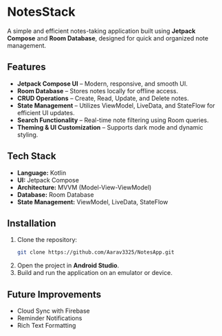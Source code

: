 # NotesStack

A simple and efficient notes-taking application built using **Jetpack Compose** and **Room Database**, designed for quick and organized note management.

## Features
- **Jetpack Compose UI** – Modern, responsive, and smooth UI.
- **Room Database** – Stores notes locally for offline access.
- **CRUD Operations** – Create, Read, Update, and Delete notes.
- **State Management** – Utilizes ViewModel, LiveData, and StateFlow for efficient UI updates.
- **Search Functionality** – Real-time note filtering using Room queries.
- **Theming & UI Customization** – Supports dark mode and dynamic styling.

## Tech Stack
- **Language:** Kotlin
- **UI:** Jetpack Compose
- **Architecture:** MVVM (Model-View-ViewModel)
- **Database:** Room Database
- **State Management:** ViewModel, LiveData, StateFlow

## Installation
1. Clone the repository:
   ```bash
   git clone https://github.com/Aarav3325/NotesApp.git
   ```
2. Open the project in **Android Studio**.
3. Build and run the application on an emulator or device.

## Future Improvements
- Cloud Sync with Firebase
- Reminder Notifications
- Rich Text Formatting
